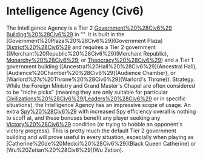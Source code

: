 # Intelligence Agency (Civ6)

The Intelligence Agency is a Tier 2 [Government%20%28Civ6%29](government) [Building%20%28Civ6%29](building) in "". It is built in the [Government%20Plaza%20%28Civ6%29](Government Plaza) [District%20%28Civ6%29](district) and requires a Tier 2 government ([Merchant%20Republic%20%28Civ6%29](Merchant Republic), [Monarchy%20%28Civ6%29](Monarchy), or [Theocracy%20%28Civ6%29](Theocracy)) and a Tier 1 government building ([Ancestral%20Hall%20%28Civ6%29](Ancestral Hall), [Audience%20Chamber%20%28Civ6%29](Audience Chamber), or [Warlord%27s%20Throne%20%28Civ6%29](Warlord's Throne)).
Strategy.
While the Foreign Ministry and Grand Master's Chapel are often considered to be "niche picks" (meaning they are only suitable for particular [Civilizations%20%28Civ6%29](civilizations)/[Leaders%20%28Civ6%29](leaders) or in specific situations), the Intelligence Agency has an impressive scope of usage. An extra [Spy%20%28Civ6%29](Spy) with increased Spy efficiency overall is nothing to scoff at, and these bonuses benefit any player seeking any [Victory%20%28Civ6%29](victory) condition (or trying to hobble an opponent's victory progress). This is pretty much the default Tier 2 government building and will prove useful in every situation, especially when playing as [Catherine%20de%20Medici%20%28Civ6%29](Black Queen Catherine) or [Wu%20Zetian%20%28Civ6%29](Wu Zetian).